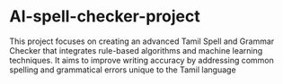 # AI-spell-checker-project
This project focuses on creating an advanced Tamil Spell and Grammar Checker that integrates rule-based algorithms and machine learning techniques. It aims to improve writing accuracy by addressing common spelling and grammatical errors unique to the Tamil language
